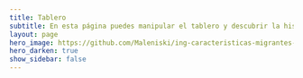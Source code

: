 ```yaml
---
title: Tablero
subtitle: En esta página puedes manipular el tablero y descubrir la historia
layout: page
hero_image: https://github.com/Maleniski/ing-caracteristicas-migrantes-sonora-arizona/raw/main/docs/imagenes/f960x540-427615_501690_0.jpg
hero_darken: true
show_sidebar: false
---
```


